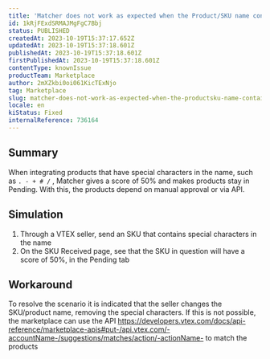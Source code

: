 ```yaml
---
title: 'Matcher does not work as expected when the Product/SKU name contains special characters'
id: 1kRjFExdSRMAJMgFgC7Bbj
status: PUBLISHED
createdAt: 2023-10-19T15:37:17.652Z
updatedAt: 2023-10-19T15:37:18.601Z
publishedAt: 2023-10-19T15:37:18.601Z
firstPublishedAt: 2023-10-19T15:37:18.601Z
contentType: knownIssue
productTeam: Marketplace
author: 2mXZkbi0oi061KicTExNjo
tag: Marketplace
slug: matcher-does-not-work-as-expected-when-the-productsku-name-contains-special-characters
locale: en
kiStatus: Fixed
internalReference: 736164
---
```


## Summary


When integrating products that have special characters in the name, such as `. - + # /` , Matcher gives a score of 50% and makes products stay in Pending. With this, the products depend on manual approval or via API.



##

## Simulation



1. Through a VTEX seller, send an SKU that contains special characters in the name
2. On the SKU Received page, see that the SKU in question will have a score of 50%, in the Pending tab


##

## Workaround


To resolve the scenario it is indicated that the seller changes the SKU/product name, removing the special characters. If this is not possible, the marketplace can use the API https://developers.vtex.com/docs/api-reference/marketplace-apis#put-/api.vtex.com/-accountName-/suggestions/matches/action/-actionName- to match the products





